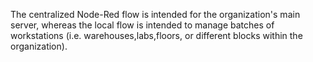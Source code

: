 The centralized Node-Red flow is intended for the organization's main server, whereas the local flow is intended to manage batches of workstations (i.e. warehouses,labs,floors, or different blocks within the organization).
